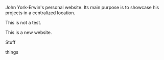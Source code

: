 John York-Erwin's personal website. Its main purpose is to showcase his projects in a centralized location.

This is not a test.

This is a new website.

Stuff

things
